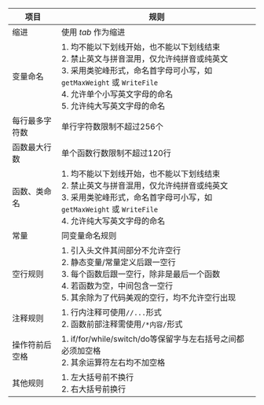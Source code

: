 | 项目           | 规则                                                         |
| -------------- | ------------------------------------------------------------ |
| 缩进           | 使用 $tab$ 作为缩进                                          |
| 变量命名       | 1. 均不能以下划线开始，也不能以下划线结束<br> 2. 禁止英文与拼音混用，仅允许纯拼音或纯英文<br> 3. 采用类驼峰形式，命名首字母可小写，如 `getMaxWeight` 或 `WriteFile`<br> 4. 允许单个小写英文字母的命名<br> 5. 允许纯大写英文字母的命名 |
| 每行最多字符数 | 单行字符数限制不超过256个                                    |
| 函数最大行数   | 单个函数行数限制不超过120行                                  |
| 函数、类命名   | 1. 均不能以下划线开始，也不能以下划线结束<br> 2. 禁止英文与拼音混用，仅允许纯拼音或纯英文<br> 3. 采用类驼峰形式，命名首字母可小写，如 `getMaxWeight` 或 `WriteFile`<br> 4. 允许纯大写英文字母的命名 |
| 常量           | 同变量命名规则                                               |
| 空行规则       | 1. 引入头文件其间部分不允许空行<br> 2. 静态变量/常量定义后跟一空行<br> 3. 每个函数后跟一空行，除非是最后一个函数<br> 4. 若函数为空，中间包含一空行<br> 5. 其余除为了代码美观的空行，均不允许空行出现 |
| 注释规则       | 1. 行内注释可使用`//...`形式<br> 2. 函数前部注释需使用`/*内容/`形式 |
| 操作符前后空格 | 1. if/for/while/switch/do等保留字与左右括号之间都必须加空格<br> 2. 其余运算符左右均不加空格 |
| 其他规则       | 1. 左大括号前不换行<br> 2. 右大括号前换行                    |